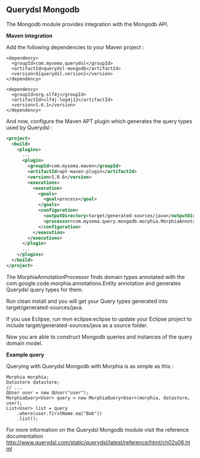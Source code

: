 ## Querydsl Mongodb

The Mongodb module provides integration with the Mongodb API.

**Maven integration**

 Add the following dependencies to your Maven project :

    <dependency>
      <groupId>com.mysema.querydsl</groupId>
      <artifactId>querydsl-mongodb</artifactId>
      <version>${querydsl.version}</version>
    </dependency>
    
    <dependency>
      <groupId>org.slf4j</groupId>
      <artifactId>slf4j-log4j12</artifactId>
      <version>1.6.1</version>
    </dependency>    

And now, configure the Maven APT plugin which generates the query types used by Querydsl :

```XML
<project>
  <build>
    <plugins>
      ...
      <plugin>
        <groupId>com.mysema.maven</groupId>
        <artifactId>apt-maven-plugin</artifactId>
        <version>1.0.6</version>
        <executions>
          <execution>
            <goals>
              <goal>process</goal>
            </goals>
            <configuration>
              <outputDirectory>target/generated-sources/java</outputDirectory>
              <processor>com.mysema.query.mongodb.morphia.MorphiaAnnotationProcessor</processor>
            </configuration>
          </execution>
        </executions>
      </plugin>
      ...
    </plugins>
  </build>
</project>
```

The MorphiaAnnotationProcessor finds domain types annotated with the com.google.code.morphia.annotations.Entity annotation and generates Querydsl query types for them.

Run clean install and you will get your Query types generated into target/generated-sources/java.

If you use Eclipse, run mvn eclipse:eclipse to update your Eclipse project to include target/generated-sources/java as a source folder.

Now you are able to construct Mongodb queries and instances of the query domain model. 

**Example query**

Querying with Querydsl Mongodb with Morphia is as simple as this : 

    Morphia morphia;
    Datastore datastore;
    // ...  
    QUser user = new QUser("user");
    MorphiaQuery<User> query = new MorphiaQuery<User>(morphia, datastore, user);
    List<User> list = query
        .where(user.firstName.eq("Bob"))
        .list();


For more information on the Querydsl Mongodb module visit the reference documentation http://www.querydsl.com/static/querydsl/latest/reference/html/ch02s06.html